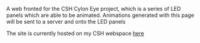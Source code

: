 A web fronted for the CSH Cylon Eye project, which is a series of LED panels which are able to be animated. Animations generated with this page will be sent to a server and onto the LED panels

The site is currently hosted on my CSH webspace [here](http://www.csh.rit.edu/~schriver/cyloneye/)
